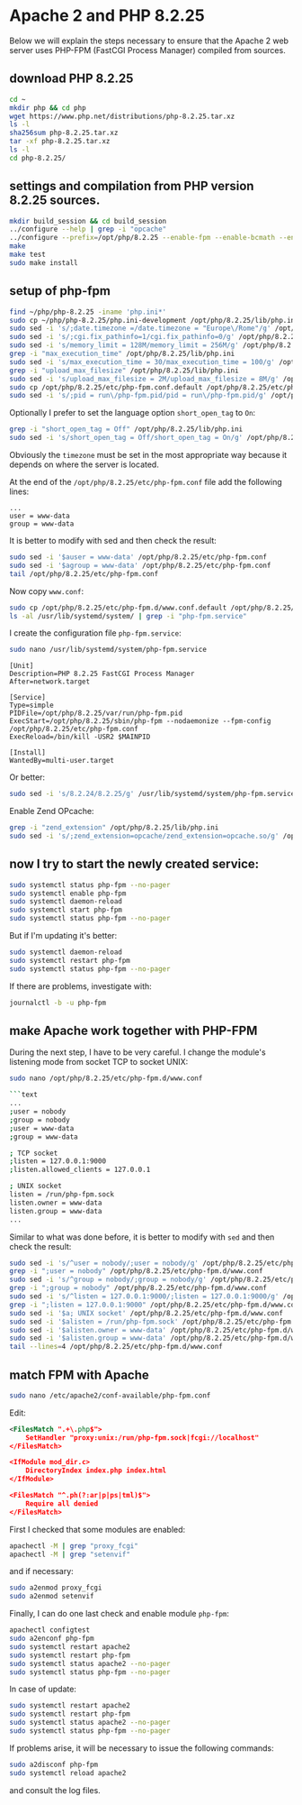 # Apache 2 and PHP 8.2.25

Below we will explain the steps necessary to ensure that the Apache 2 web server uses PHP-FPM (FastCGI Process Manager) compiled from sources.

## download PHP 8.2.25

```bash
cd ~
mkdir php && cd php
wget https://www.php.net/distributions/php-8.2.25.tar.xz
ls -l
sha256sum php-8.2.25.tar.xz
tar -xf php-8.2.25.tar.xz
ls -l
cd php-8.2.25/
```

## settings and compilation from PHP version 8.2.25 sources.

```bash
mkdir build_session && cd build_session
../configure --help | grep -i "opcache"
../configure --prefix=/opt/php/8.2.25 --enable-fpm --enable-bcmath --enable-ftp --with-openssl --disable-cgi --enable-mbstring --with-curl --with-mysqli --with-pdo-mysql --enable-intl --with-zlib --with-bz2 --enable-gd --with-jpeg --with-gettext --with-gmp --with-xsl --enable-zts --enable-gcov --enable-debug --with-ffi
make
make test
sudo make install
```

## setup of php-fpm

```bash
find ~/php/php-8.2.25 -iname 'php.ini*'
sudo cp ~/php/php-8.2.25/php.ini-development /opt/php/8.2.25/lib/php.ini
sudo sed -i 's/;date.timezone =/date.timezone = "Europe\/Rome"/g' /opt/php/8.2.25/lib/php.ini
sudo sed -i 's/;cgi.fix_pathinfo=1/cgi.fix_pathinfo=0/g' /opt/php/8.2.25/lib/php.ini
sudo sed -i 's/memory_limit = 128M/memory_limit = 256M/g' /opt/php/8.2.25/lib/php.ini
grep -i "max_execution_time" /opt/php/8.2.25/lib/php.ini
sudo sed -i 's/max_execution_time = 30/max_execution_time = 100/g' /opt/php/8.2.25/lib/php.ini
grep -i "upload_max_filesize" /opt/php/8.2.25/lib/php.ini
sudo sed -i 's/upload_max_filesize = 2M/upload_max_filesize = 8M/g' /opt/php/8.2.25/lib/php.ini
sudo cp /opt/php/8.2.25/etc/php-fpm.conf.default /opt/php/8.2.25/etc/php-fpm.conf
sudo sed -i 's/;pid = run\/php-fpm.pid/pid = run\/php-fpm.pid/g' /opt/php/8.2.25/etc/php-fpm.conf
```

Optionally I prefer to set the language option `short_open_tag` to `On`:

```bash
grep -i "short_open_tag = Off" /opt/php/8.2.25/lib/php.ini
sudo sed -i 's/short_open_tag = Off/short_open_tag = On/g' /opt/php/8.2.25/lib/php.ini
```

Obviously the `timezone` must be set in the most appropriate way because it depends on where the server is located.

At the end of the `/opt/php/8.2.25/etc/php-fpm.conf` file add the following lines:

```text
...
user = www-data
group = www-data
```

It is better to modify with sed and then check the result:

```bash
sudo sed -i '$auser = www-data' /opt/php/8.2.25/etc/php-fpm.conf
sudo sed -i '$agroup = www-data' /opt/php/8.2.25/etc/php-fpm.conf
tail /opt/php/8.2.25/etc/php-fpm.conf
```

Now copy `www.conf`:

```bash
sudo cp /opt/php/8.2.25/etc/php-fpm.d/www.conf.default /opt/php/8.2.25/etc/php-fpm.d/www.conf
ls -al /usr/lib/systemd/system/ | grep -i "php-fpm.service"
```

I create the configuration file `php-fpm.service`:

```bash
sudo nano /usr/lib/systemd/system/php-fpm.service
```

```text
[Unit]
Description=PHP 8.2.25 FastCGI Process Manager
After=network.target

[Service]
Type=simple
PIDFile=/opt/php/8.2.25/var/run/php-fpm.pid
ExecStart=/opt/php/8.2.25/sbin/php-fpm --nodaemonize --fpm-config /opt/php/8.2.25/etc/php-fpm.conf
ExecReload=/bin/kill -USR2 $MAINPID

[Install]
WantedBy=multi-user.target
```

Or better:

```bash
sudo sed -i 's/8.2.24/8.2.25/g' /usr/lib/systemd/system/php-fpm.service
```

Enable Zend OPcache:

```bash
grep -i "zend_extension" /opt/php/8.2.25/lib/php.ini
sudo sed -i 's/;zend_extension=opcache/zend_extension=opcache.so/g' /opt/php/8.2.25/lib/php.ini
```

## now I try to start the newly created service:

```bash
sudo systemctl status php-fpm --no-pager
sudo systemctl enable php-fpm
sudo systemctl daemon-reload
sudo systemctl start php-fpm
sudo systemctl status php-fpm --no-pager
```

But if I'm updating it's better:

```bash
sudo systemctl daemon-reload
sudo systemctl restart php-fpm
sudo systemctl status php-fpm --no-pager
```

If there are problems, investigate with:

```bash
journalctl -b -u php-fpm
```

## make Apache work together with PHP-FPM

During the next step, I have to be very careful.
I change the module's listening mode from socket TCP to socket UNIX:

```bash
sudo nano /opt/php/8.2.25/etc/php-fpm.d/www.conf

```text
...
;user = nobody
;group = nobody
;user = www-data
;group = www-data

; TCP socket
;listen = 127.0.0.1:9000
;listen.allowed_clients = 127.0.0.1

; UNIX socket
listen = /run/php-fpm.sock
listen.owner = www-data
listen.group = www-data
...
```

Similar to what was done before, it is better to modify with `sed` and then check the result:

```bash
sudo sed -i 's/^user = nobody/;user = nobody/g' /opt/php/8.2.25/etc/php-fpm.d/www.conf
grep -i ";user = nobody" /opt/php/8.2.25/etc/php-fpm.d/www.conf
sudo sed -i 's/^group = nobody/;group = nobody/g' /opt/php/8.2.25/etc/php-fpm.d/www.conf
grep -i ";group = nobody" /opt/php/8.2.25/etc/php-fpm.d/www.conf
sudo sed -i 's/^listen = 127.0.0.1:9000/;listen = 127.0.0.1:9000/g' /opt/php/8.2.25/etc/php-fpm.d/www.conf
grep -i ";listen = 127.0.0.1:9000" /opt/php/8.2.25/etc/php-fpm.d/www.conf
sudo sed -i '$a; UNIX socket' /opt/php/8.2.25/etc/php-fpm.d/www.conf
sudo sed -i '$alisten = /run/php-fpm.sock' /opt/php/8.2.25/etc/php-fpm.d/www.conf
sudo sed -i '$alisten.owner = www-data' /opt/php/8.2.25/etc/php-fpm.d/www.conf
sudo sed -i '$alisten.group = www-data' /opt/php/8.2.25/etc/php-fpm.d/www.conf
tail --lines=4 /opt/php/8.2.25/etc/php-fpm.d/www.conf
```

## match FPM with Apache

```bash
sudo nano /etc/apache2/conf-available/php-fpm.conf
```

Edit:

```xml
<FilesMatch ".+\.php$">
    SetHandler "proxy:unix:/run/php-fpm.sock|fcgi://localhost"
</FilesMatch>

<IfModule mod_dir.c>
    DirectoryIndex index.php index.html
</IfModule>

<FilesMatch "^.ph(?:ar|p|ps|tml)$">
    Require all denied
</FilesMatch>
```

First I checked that some modules are enabled:

```bash
apachectl -M | grep "proxy_fcgi"
apachectl -M | grep "setenvif"
```

and if necessary:

```bash
sudo a2enmod proxy_fcgi
sudo a2enmod setenvif
```

Finally, I can do one last check and enable module `php-fpm`:

```bash
apachectl configtest
sudo a2enconf php-fpm
sudo systemctl restart apache2
sudo systemctl restart php-fpm
sudo systemctl status apache2 --no-pager
sudo systemctl status php-fpm --no-pager
```

In case of update:

```bash
sudo systemctl restart apache2
sudo systemctl restart php-fpm
sudo systemctl status apache2 --no-pager
sudo systemctl status php-fpm --no-pager
```

If problems arise, it will be necessary to issue the following commands: 

```bash
sudo a2disconf php-fpm
sudo systemctl reload apache2
```

and consult the log files.
